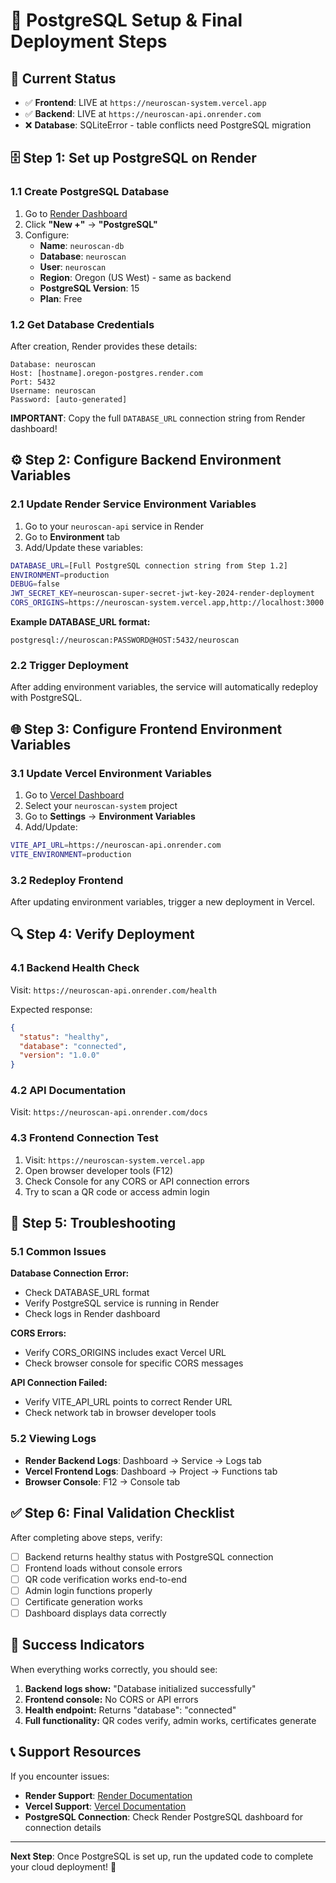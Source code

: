 # 🔧 PostgreSQL Setup & Final Deployment Steps

## 🎯 Current Status
- ✅ **Frontend**: LIVE at `https://neuroscan-system.vercel.app`
- ✅ **Backend**: LIVE at `https://neuroscan-api.onrender.com`
- ❌ **Database**: SQLiteError - table conflicts need PostgreSQL migration

## 🗄️ Step 1: Set up PostgreSQL on Render

### 1.1 Create PostgreSQL Database
1. Go to [Render Dashboard](https://dashboard.render.com/)
2. Click **"New +"** → **"PostgreSQL"**
3. Configure:
   - **Name**: `neuroscan-db`
   - **Database**: `neuroscan`
   - **User**: `neuroscan`
   - **Region**: Oregon (US West) - same as backend
   - **PostgreSQL Version**: 15
   - **Plan**: Free

### 1.2 Get Database Credentials
After creation, Render provides these details:
```
Database: neuroscan
Host: [hostname].oregon-postgres.render.com
Port: 5432
Username: neuroscan
Password: [auto-generated]
```

**IMPORTANT**: Copy the full `DATABASE_URL` connection string from Render dashboard!

## ⚙️ Step 2: Configure Backend Environment Variables

### 2.1 Update Render Service Environment Variables
1. Go to your `neuroscan-api` service in Render
2. Go to **Environment** tab
3. Add/Update these variables:

```bash
DATABASE_URL=[Full PostgreSQL connection string from Step 1.2]
ENVIRONMENT=production
DEBUG=false
JWT_SECRET_KEY=neuroscan-super-secret-jwt-key-2024-render-deployment
CORS_ORIGINS=https://neuroscan-system.vercel.app,http://localhost:3000
```

**Example DATABASE_URL format:**
```
postgresql://neuroscan:PASSWORD@HOST:5432/neuroscan
```

### 2.2 Trigger Deployment
After adding environment variables, the service will automatically redeploy with PostgreSQL.

## 🌐 Step 3: Configure Frontend Environment Variables

### 3.1 Update Vercel Environment Variables
1. Go to [Vercel Dashboard](https://vercel.com/dashboard)
2. Select your `neuroscan-system` project
3. Go to **Settings** → **Environment Variables**
4. Add/Update:

```bash
VITE_API_URL=https://neuroscan-api.onrender.com
VITE_ENVIRONMENT=production
```

### 3.2 Redeploy Frontend
After updating environment variables, trigger a new deployment in Vercel.

## 🔍 Step 4: Verify Deployment

### 4.1 Backend Health Check
Visit: `https://neuroscan-api.onrender.com/health`

Expected response:
```json
{
  "status": "healthy",
  "database": "connected",
  "version": "1.0.0"
}
```

### 4.2 API Documentation
Visit: `https://neuroscan-api.onrender.com/docs`

### 4.3 Frontend Connection Test
1. Visit: `https://neuroscan-system.vercel.app`
2. Open browser developer tools (F12)
3. Check Console for any CORS or API connection errors
4. Try to scan a QR code or access admin login

## 🚨 Step 5: Troubleshooting

### 5.1 Common Issues

**Database Connection Error:**
- Check DATABASE_URL format
- Verify PostgreSQL service is running in Render
- Check logs in Render dashboard

**CORS Errors:**
- Verify CORS_ORIGINS includes exact Vercel URL
- Check browser console for specific CORS messages

**API Connection Failed:**
- Verify VITE_API_URL points to correct Render URL
- Check network tab in browser developer tools

### 5.2 Viewing Logs
- **Render Backend Logs**: Dashboard → Service → Logs tab
- **Vercel Frontend Logs**: Dashboard → Project → Functions tab
- **Browser Console**: F12 → Console tab

## ✅ Step 6: Final Validation Checklist

After completing above steps, verify:

- [ ] Backend returns healthy status with PostgreSQL connection
- [ ] Frontend loads without console errors
- [ ] QR code verification works end-to-end
- [ ] Admin login functions properly
- [ ] Certificate generation works
- [ ] Dashboard displays data correctly

## 🎉 Success Indicators

When everything works correctly, you should see:

1. **Backend logs show:** "Database initialized successfully"
2. **Frontend console:** No CORS or API errors
3. **Health endpoint:** Returns "database": "connected"
4. **Full functionality:** QR codes verify, admin works, certificates generate

## 📞 Support Resources

If you encounter issues:
- **Render Support**: [Render Documentation](https://render.com/docs)
- **Vercel Support**: [Vercel Documentation](https://vercel.com/docs)
- **PostgreSQL Connection**: Check Render PostgreSQL dashboard for connection details

---
**Next Step**: Once PostgreSQL is set up, run the updated code to complete your cloud deployment! 🚀
